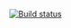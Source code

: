 [![Build status](https://ci.appveyor.com/api/projects/status/4p74cuopgijsp7ko/branch/master?svg=true)](https://ci.appveyor.com/project/DimkaSmile/webform/branch/master)
